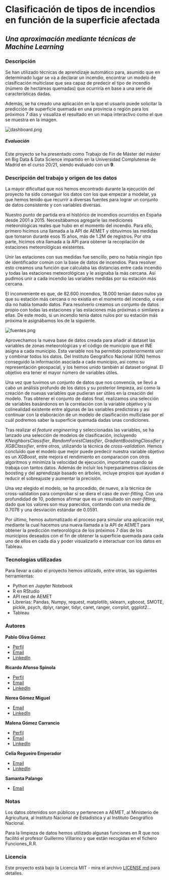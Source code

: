 # Clasificación de tipos de incendios en función de la superficie afectada
## _Una aproximación mediante técnicas de Machine Learning_

### Descripción
Se han utilizado técnicas de aprendizaje automático para, asumido que en determinado lugar se va a declarar un incendio, encontrar un modelo de clasificación multiclase que sea capaz de predecir el tipo de incendio (número de hectáreas quemadas) que ocurriría en base a una serie de características dadas.

Además, se ha creado una aplicación en la que el usuario puede solicitar la predicción de superficie quemada en una provincia o región para los próximos 7 días y visualiza el resultado en un mapa interactivo como el que se muestra en la imagen.

![dashboard.png](https://www.dropbox.com/s/n6rv2t1z9dt3u2s/dashboard.png?dl=0&raw=1)

##### Evaluación
Este proyecto se ha presentado como Trabajo de Fin de Máster del máster en Big Data & Data Science impartido en la Universidad Complutense de Madrid en el curso 20/21, siendo evaluado con un **9**.

### Descripción del trabajo y origen de los datos
La mayor dificultad que nos hemos encontrado durante la ejecución del proyecto ha sido conseguir los datos con los que empezar a modelar, ya que hemos tenido que recurrir a diversas fuentes para lograr un conjunto de datos consistente y con variables diversas.

Nuestro punto de partida era el histórico de incendios ocurridos en España desde 2001 a 2015. Necesitábamos agregarle las mediciones meteorológicas reales que hubo en el momento del incendio. Para ello, primero hicimos una llamada a la API de AEMET y obtuvimos las medidas que tomaron durante esos 15 años, más de 1.2M de registros. Por otra parte, hicimos otra llamada a la API para obtener la recopilación de estaciones meteorológicas existentes.

Unir las estaciones con sus medidas fue sencillo, pero no había ningún tipo de identificador común con la base de datos de incendios. Para resolver esto creamos una función que calculaba las distancias entre cada incendio y todas las estaciones meteorológicas y le asignaba la más cercana. Así pudimos unir a cada incendio las variables medidas por su estación más cercana.

El inconveniente es que, de 82.600 incendios, 18.000 tenían datos nulos ya que su estación más cercana o no existía en el momento del incendio, o ese día no había tomado datos. Para resolverlo creamos un conjunto de datos propio con todas las estaciones y las estaciones más próximas o similares a ellas. De este modo, si un incendio tenía datos nulos por su estación más próxima le asignábamos los de la siguiente. 

![fuentes.png](https://www.dropbox.com/s/wbmb22uxocszefx/fuentes.png?dl=0&raw=1)

Aprovechamos la nueva base de datos creada para añadir al dataset las variables de zonas meteorológicas y el código de municipio que el INE asigna a cada municipio. Esta variable nos ha permitido posteriormente unir y combinar todos los datos. Del Instituto Geográfico Nacional (IGN) hemos conseguido la información asociada a cada municipio, así como su representación geospacial, y los hemos unido también al dataset original. El objetivo era tener el mayor número de variables útiles.

Una vez que tuvimos un conjunto de datos que nos convencía, se llevó a cabo un análisis profundo de los datos y su posterior limpieza, así como la creación de nuevas variables que pudieran ser útiles en la creación del modelo. Tras obtener el conjunto de datos final, realizamos una selección de variables basándonos en la correlación con la variable objetivo y la colinealidad existente entre algunas de las variables predictoras y así continuar con la elaboración de un modelo de clasificación multiclase por el cuál podremos saber la superficie quemada dadas unas condiciones.

Tras realizar el _feature engineering_ y seleccionadas las variables, se ha lanzado una selección de modelos de clasificación, incluyendo _KNeighborsClassifier_, _RandomForestClassifier_, _GradientBoostingClassifier_ y _XGBClassifier_, entre otros, utilizando la técnica de _cross-validation_. Hemos concluido que el modelo que mejor puede predecir nuestra variable objetivo es un _XGBoost_, este mejora el rendimiento en comparación con otros algoritmos y minimiza la velocidad de ejecución, importante cuando se trabaja con tantos datos. Además de incluir los hiperparámetros clásicos de boosting y del aprendizaje basado en árboles, incluye propios que ayudan a reducir el sobreajuste y aumentar la precisión.

Una vez elegido el modelo, se ha procedido, de nuevo, a la técnica de cross-validation para comprobar si se diera el caso de _over-fitting_. Con una profundidad de 10, podemos afirmar que es un resultado sin _over-fitting_, dado que los valores son muy parecidos, contando con una media de 0.7078 y una desviación estándar de 0.0591.

Por último, hemos automatizado el proceso para simular una aplicación real, mediante la cual hacemos una nueva llamada a la API de AEMET para obtener la predicción meteorológica de los próximos 7 días de los municipios deseados con el fin de obtener la superficie quemada para cada uno de ellos en cada día y poder visualizarlo e interactuar con los datos en Tableau.

### Tecnologías utilizadas
Para llevar a cabo el proyecto hemos utilizado, entre otras, las siguientes herramientas:
- Python en Jupyter Notebook
- R en RStudio
- API rest de AEMET
- Librerías: Pandas, Numpy, request, matplotlib, sklearn, xgboost, SMOTE, pickle, psych, dplyr, ranger, tidyr, caret, ranger, corrplot, ggplot2...
- Tableau

### Autores
**Pablo Oliva Gómez**
- [Perfil](https://github.com/pabl0liva "Pablo Oliva")
- [Email](mailto:pabloliva@gmail.com "¡Hola!")
- [LinkedIn](https://www.linkedin.com/in/pabloliva/ "Bienvenidos")

**Ricardo Afonso Spinola**
- [Perfil](https://github.com/ricardoafsp "Ricardo Afonso")
- [Email](mailto:rafonsospinola@gmail.com "¡Hola!")
- [LinkedIn](https://www.linkedin.com/in/ricardoafonsospinola/ "Bienvenidos")

**Nerea Gómez Miguel**
- [Email](mailto:nereagomezmiguel@outlook.es "¡Hola!")
- [LinkedIn](https://www.linkedin.com/in/nerea-g%C3%B3mez-miguel-a0512119a/ "Bienvenidos")

**Malena Gómez Carrancio**
- [Perfil](https://github.com/malenarodriguezcarrancio "Malena Gómez")
- [Email](mailto:carranciomalena@outlook.com "¡Hola!")
- [LinkedIn](https://www.linkedin.com/in/malenarodriguezcarrancio/ "Bienvenidos")
 
**Celia Regueiro Emperador**
- [Email](mailto:celiaregueiro@gmail.com "¡Hola!")
- [LinkedIn](https://www.linkedin.com/in/celia-regueiro-emperador/ "Bienvenidos")

**Samanta Palango**
- [Email](mailto:samanthacaiza93@gmail.com "¡Hola!")

### Notas
Los datos obtenidos son públicos y pertenecen a AEMET, al Ministerio de Agricultura, al Instituto Nacional de Estadística y al Instituto Geográfico Nacional.

Para la limpieza de datos hemos utilizado algunas funciones en R que nos facilitó el profesor Guillermo Villarino y que están recogidas en el fichero Funciones_R.R.

### Licencia
Este proyecto está bajo la Licencia MIT - mira el archivo [LICENSE.md](LICENSE.md) para detalles.
